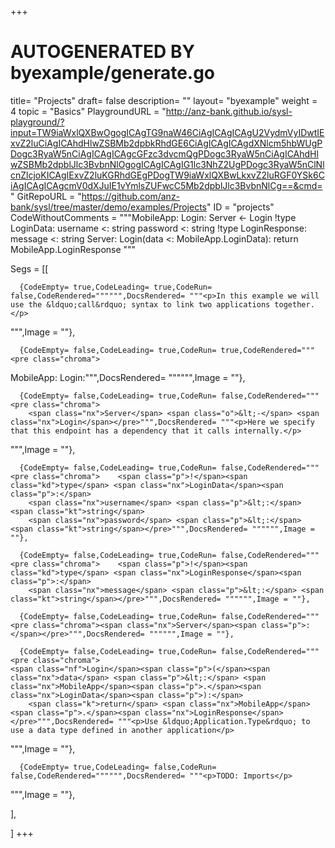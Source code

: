 +++
# AUTOGENERATED BY byexample/generate.go
title= "Projects"
draft= false
description= ""
layout= "byexample"
weight = 4
topic = "Basics"
PlaygroundURL = "http://anz-bank.github.io/sysl-playground/?input=TW9iaWxlQXBwOgogICAgTG9naW46CiAgICAgICAgU2VydmVyIDwtIExvZ2luCiAgICAhdHlwZSBMb2dpbkRhdGE6CiAgICAgICAgdXNlcm5hbWUgPDogc3RyaW5nCiAgICAgICAgcGFzc3dvcmQgPDogc3RyaW5nCiAgICAhdHlwZSBMb2dpblJlc3BvbnNlOgogICAgICAgIG1lc3NhZ2UgPDogc3RyaW5nClNlcnZlcjoKICAgIExvZ2luKGRhdGEgPDogTW9iaWxlQXBwLkxvZ2luRGF0YSk6CiAgICAgICAgcmV0dXJuIE1vYmlsZUFwcC5Mb2dpblJlc3BvbnNlCg==&cmd="
GitRepoURL = "https://github.com/anz-bank/sysl/tree/master/demo/examples/Projects"
ID = "projects"
CodeWithoutComments = """MobileApp:
    Login:
        Server <- Login
    !type LoginData:
        username <: string
        password <: string
    !type LoginResponse:
        message <: string
Server:
    Login(data <: MobileApp.LoginData):
        return MobileApp.LoginResponse
"""

Segs = [[
  
      {CodeEmpty= true,CodeLeading= true,CodeRun= false,CodeRendered="""""",DocsRendered= """<p>In this example we will use the &ldquo;call&rdquo; syntax to link two applications together.</p>
""",Image = ""},

      {CodeEmpty= false,CodeLeading= true,CodeRun= true,CodeRendered="""<pre class="chroma">
<span class="nx">MobileApp</span><span class="p">:</span>
    <span class="nx">Login</span><span class="p">:</span></pre>""",DocsRendered= """""",Image = ""},

      {CodeEmpty= false,CodeLeading= true,CodeRun= false,CodeRendered="""<pre class="chroma">
        <span class="nx">Server</span> <span class="o">&lt;-</span> <span class="nx">Login</span></pre>""",DocsRendered= """<p>Here we specify that this endpoint has a dependency that it calls internally.</p>
""",Image = ""},

      {CodeEmpty= false,CodeLeading= true,CodeRun= false,CodeRendered="""<pre class="chroma">    <span class="p">!</span><span class="kd">type</span> <span class="nx">LoginData</span><span class="p">:</span>
        <span class="nx">username</span> <span class="p">&lt;:</span> <span class="kt">string</span>
        <span class="nx">password</span> <span class="p">&lt;:</span> <span class="kt">string</span></pre>""",DocsRendered= """""",Image = ""},

      {CodeEmpty= false,CodeLeading= true,CodeRun= false,CodeRendered="""<pre class="chroma">    <span class="p">!</span><span class="kd">type</span> <span class="nx">LoginResponse</span><span class="p">:</span>
        <span class="nx">message</span> <span class="p">&lt;:</span> <span class="kt">string</span></pre>""",DocsRendered= """""",Image = ""},

      {CodeEmpty= false,CodeLeading= true,CodeRun= false,CodeRendered="""<pre class="chroma"><span class="nx">Server</span><span class="p">:</span></pre>""",DocsRendered= """""",Image = ""},

      {CodeEmpty= false,CodeLeading= true,CodeRun= false,CodeRendered="""<pre class="chroma">
    <span class="nf">Login</span><span class="p">(</span><span class="nx">data</span> <span class="p">&lt;:</span> <span class="nx">MobileApp</span><span class="p">.</span><span class="nx">LoginData</span><span class="p">):</span>
        <span class="k">return</span> <span class="nx">MobileApp</span><span class="p">.</span><span class="nx">LoginResponse</span></pre>""",DocsRendered= """<p>Use &ldquo;Application.Type&rdquo; to use a data type defined in another application</p>
""",Image = ""},

      {CodeEmpty= true,CodeLeading= false,CodeRun= false,CodeRendered="""""",DocsRendered= """<p>TODO: Imports</p>
""",Image = ""},


],

]
+++


